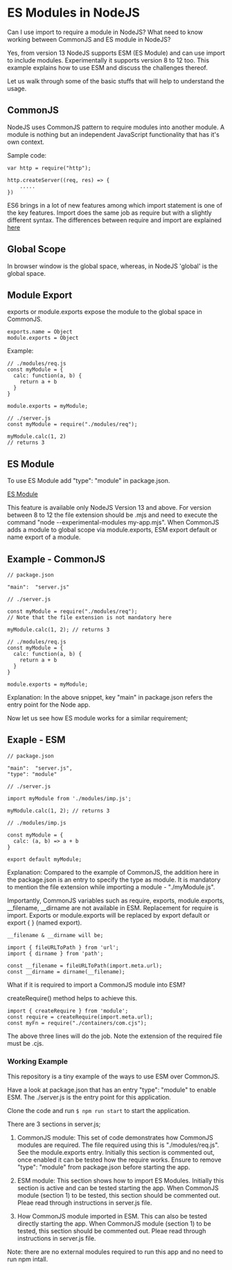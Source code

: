 # ES Modules in NodeJS
Can I use import to require a module in NodeJS?
What need to know working between CommonJS and ES module in NodeJS?

Yes, from version 13 NodeJS supports ESM (ES Module) and can use import to include modules. Experimentally it supports version 8 to 12 too. This example explains how to use ESM and discuss the challenges thereof.

Let us walk through some of the basic stuffs that will help to understand the usage.

## CommonJS
NodeJS uses CommonJS pattern to require modules into another module. A module is nothing but an independent JavaScript functionality that has it's own context. 

Sample code:
```
var http = require("http");

http.createServer((req, res) => {
    .....
})
```

ES6 brings in a lot of new features among which import statement is one of the key features. Import does the same job as require but with a slightly different syntax. The differences between require and import are explained [here](https://stackoverflow.com/questions/46677752/the-difference-between-requirex-and-import-x#answers-header) 

## Global Scope
In browser window is the global space, whereas, in NodeJS 'global' is the global space.

## Module Export
exports or module.exports expose the module to the global space in CommonJS.

```
exports.name = Object
module.exports = Object
```

Example:
```
// ./modules/req.js
const myModule = {
  calc: function(a, b) { 
    return a + b
  }
}

module.exports = myModule;

// ./server.js
const myModule = require("./modules/req");

myModule.calc(1, 2)
// returns 3
```

## ES Module
To use ES Module add "type": "module" in package.json.

[ES Module](https://nodejs.org/api/esm.html#esm_introduction)

This feature is available only NodeJS Version 13 and above. For version between 8 to 12 the file extension should be .mjs and need to execute the command "node --experimental-modules my-app.mjs". When CommonJS adds a module to global scope via module.exports, ESM export default or name export of a module. 

## Example - CommonJS
```
// package.json

"main":  "server.js"

// ./server.js

const myModule = require("./modules/req");
// Note that the file extension is not mandatory here

myModule.calc(1, 2); // returns 3

// ./modules/req.js
const myModule = {
  calc: function(a, b) { 
    return a + b
  }
}

module.exports = myModule;
```

Explanation:
In the above snippet, key "main" in package.json refers the entry point for the Node app. 

Now let us see how ES module works for a similar requirement;

## Exaple - ESM
```
// package.json

"main":  "server.js",
"type": "module"

// ./server.js

import myModule from './modules/imp.js';

myModule.calc(1, 2); // returns 3

// ./modules/imp.js

const myModule = { 
  calc: (a, b) => a + b
}

export default myModule;
```

Explanation:
Compared to the example of CommonJS, the addition here in the package.json is an entry to specify the type as module. It is mandatory to mention the file extension while importing a module - "./myModule.js".

Importantly, CommonJS variables such as require, exports, module.exports, __filename, __dirname are not available in ESM. Replacement for require is import. Exports or module.exports will be replaced by export default or export { <ModuleName> } (named export). 

```
__filename & __dirname will be; 

import { fileURLToPath } from 'url';
import { dirname } from 'path';

const __filename = fileURLToPath(import.meta.url);
const __dirname = dirname(__filename);
```

What if it is required to import a CommonJS module into ESM?

createRequire() method helps to achieve this. 

```
import { createRequire } from 'module';
const require = createRequire(import.meta.url);
const myFn = require("./containers/com.cjs");
```

The above three lines will do the job. Note the extension of the required file must be .cjs.

### Working Example

This repository is a tiny example of the ways to use ESM over CommonJS. 

Have a look at package.json that has an entry "type": "module" to enable ESM. The ./server.js is the entry point for this application.

Clone the code and run ``` $ npm run start ``` to start the application. 

There are 3 sections in server.js;
1. CommonJS module: This set of code demonstrates how CommonJS modules are required. The file required using this is "./modules/req.js". See the module.exports entry. Initially this section is commented out, once enabled it can be tested how the require works. Ensure to remove "type": "module" from package.json before starting the app.

2. ESM module: This section shows how to import ES Modules. Initially this section is active and can be tested starting the app. When CommonJS module (section 1) to be tested, this section should be commented out. Pleae read through instructions in server.js file.

3. How CommonJS module imported in ESM. This can also be tested directly starting the app. When CommonJS module (section 1) to be tested, this section should be commented out. Pleae read through instructions in server.js file. 

Note: there are no external modules required to run this app and no need to run npm intall.